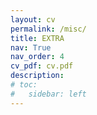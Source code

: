 ```yaml
---
layout: cv
permalink: /misc/
title: EXTRA
nav: True
nav_order: 4
cv_pdf: cv.pdf
description: 
# toc:
#   sidebar: left
---
```

